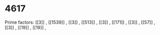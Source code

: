 # 4617

Prime factors: [[3]] , [[1539]] , [[3]] , [[513]] , [[3]] , [[171]] , [[3]] , [[57]] , [[3]] , [[19]] , [[19]] , 